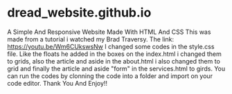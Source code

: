 # dread_website.github.io
A Simple And Responsive Website Made With HTML And CSS
This was made from a tutorial i watched my Brad Traversy. The link: https://youtu.be/Wm6CUkswsNw
I changed some codes in the style.css file. Like the floats he added in the boxes on the index.html i changed them to grids, also the article and aside in the about.html i also changed them to grid and finally the article and aside "form" in the services.html to girds. 
You can run the codes by clonning the code into a folder and import on your code editor.
Thank You And Enjoy!!
